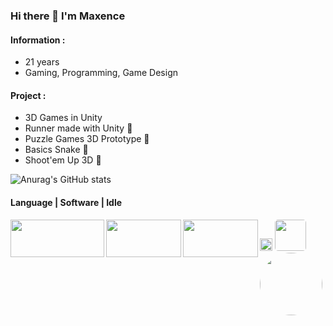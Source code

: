 ### Hi there 👋 I'm Maxence


#### Information :
* 21 years
* Gaming, Programming, Game Design

#### Project :
* 3D Games in Unity 
* Runner made with Unity 🦊
* Puzzle Games 3D Prototype 🧩
* Basics Snake 🐍
* Shoot'em Up 3D 🔫

![Anurag's GitHub stats](https://github-readme-stats.vercel.app/api?username=terlerex&show_icons=true&theme=transparent)

#### Language | Software | Idle 

<a href="url"><img src="https://wakeupandcode.com/wp-content/uploads/2019/03/C.NET_-1024x384-1.png" align="left" height="60" width="150" ></a>
<a href="url"><img src="https://cdn.vox-cdn.com/thumbor/NK45Yx_lT1FqWQxoD34F2gjTeec=/0x0:1280x720/1600x900/cdn.vox-cdn.com/uploads/chorus_image/image/31304769/unity-logo-black_1280.0.jpg" align="left" height="60" width="120" ></a>
<a href="url"><img src="https://rafaelhart.com/assets/img/logos/vscode.png" align="left" height="60" width="120" ></a>
<style>
    .small-square {
        width: 20px;
    }
    .medium-rounded {
        width: 50px;
        border-radius: 10%;
    }
    .large-circular {
        width: 100px;
        border-radius: 50%;
    }
</style>

<img src="images/svg/reddit.svg" class="small-square" />
<img src="images/svg/reddit.svg" class="medium-rounded" />
<img src="images/svg/reddit.svg" class="large-circular" />
  
<!--
**terlerex/Terlerex** is a ✨ _special_ ✨ repository because its `README.md` (this file) appears on your GitHub profile.

Here are some ideas to get you started:

- 🔭 I’m currently working on ...
- 🌱 I’m currently learning ...
- 👯 I’m looking to collaborate on ...
- 🤔 I’m looking for help with ...
- 💬 Ask me about ...
- 📫 How to reach me: ...
- 😄 Pronouns: ...
- ⚡ Fun fact: ...
-->
